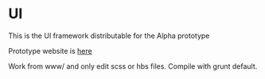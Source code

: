 UI
==

This is the UI framework distributable for the Alpha prototype

Prototype website is [here](http://sfa-protoweb.azurewebsites.net/ "Click to visit the website")

Work from www/ and only edit scss or hbs files. Compile with grunt default.
